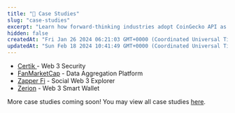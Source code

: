 ```yaml
---
title: "📄 Case Studies"
slug: "case-studies"
excerpt: "Learn how forward-thinking industries adopt CoinGecko API as the #1 resource for real-time crypto assets data"
hidden: false
createdAt: "Fri Jan 26 2024 06:21:03 GMT+0000 (Coordinated Universal Time)"
updatedAt: "Sun Feb 18 2024 10:41:49 GMT+0000 (Coordinated Universal Time)"
---
```

- [Certik ](https://landing.coingecko.com/api-for-business/resources/certik-case-study/) - Web 3 Security
- [FanMarketCap](https://landing.coingecko.com/api-for-business/resources/fanmarketcap/) - Data Aggregation Platform
- [Zapper Fi](https://landing.coingecko.com/api-for-business/resources/zapper-case-study/) - Social Web 3 Explorer
- [Zerion](https://landing.coingecko.com/api-for-business/resources/zerion/) - Web 3 Smart Wallet

More case studies coming soon!  You may view all case studies [here](https://landing.coingecko.com/api-for-business/resources).
